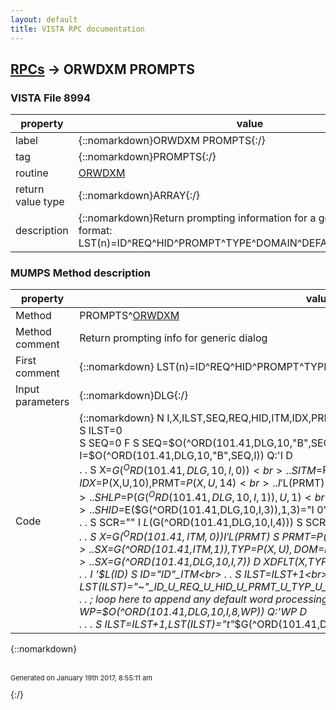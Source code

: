 ```yaml
---
layout: default
title: VISTA RPC documentation
---
```




## [RPCs](TableOfContent.md) &#8594; ORWDXM PROMPTS 



### VISTA File 8994 


 property | value 
--- | --- 
 label | {::nomarkdown}ORWDXM PROMPTS{:/}
 tag | {::nomarkdown}PROMPTS{:/}
 routine | [ORWDXM](http://code.osehra.org/dox/Routine_ORWDXM_source.html)
 return value type | {::nomarkdown}ARRAY{:/}
 description | {::nomarkdown}Return prompting information for a generic dialog in the format:    LST(n)=ID^REQ^HID^PROMPT^TYPE^DOMAIN^DEFAULT^IDFLT^HELP{:/}


### MUMPS Method description

 property | value 
 --- | --- 
 Method | PROMPTS^[ORWDXM](http://code.osehra.org/dox/Routine_ORWDXM_source.html)
 Method comment | Return prompting info for generic dialog
 First comment | {::nomarkdown} LST(n)=ID^REQ^HID^PROMPT^TYPE^DOMAIN^DEFAULT^IDFLT^HELP^XREF^SCR{:/}
 Input parameters | {::nomarkdown}DLG{:/}
 Code | {::nomarkdown}  N I,X,ILST,SEQ,REQ,HID,ITM,IDX,PRMT,HLP,DFLT,IDFLT,TYP,DOM,ID,WP,SCR<br> S ILST=0<br> S SEQ=0 F  S SEQ=$O(^ORD(101.41,DLG,10,"B",SEQ)) Q:'SEQ  D<br> . S I=0 F  S I=$O(^ORD(101.41,DLG,10,"B",SEQ,I)) Q:'I  D<br> . . S X=$G(^ORD(101.41,DLG,10,I,0))<br> . . S ITM=$P(X,U,2),REQ=+$P(X,U,6),IDX=$P(X,U,10),PRMT=$P(X,U,14)<br> . . I '$L(PRMT) S PRMT=$P(X,U,4)<br> . . S HLP=$P($G(^ORD(101.41,DLG,10,I,1)),U,1)<br> . . S HID=$E($G(^ORD(101.41,DLG,10,I,3)),1,3)="I 0"<br> . . S SCR="" I $L($G(^ORD(101.41,DLG,10,I,4))) S SCR=DLG_":"_I<br> . . S X=$G(^ORD(101.41,ITM,0)) I '$L(PRMT) S PRMT=$P(X,U,2)<br> . . S X=$G(^ORD(101.41,ITM,1)),TYP=$P(X,U),DOM=$P(X,U,2),ID=$P(X,U,3)<br> . . S X=$G(^ORD(101.41,DLG,10,I,7)) D XDFLT(X,TYP,DOM,.IDFLT,.DFLT)<br> . . I '$L(ID) S ID="ID"_ITM<br> . . S ILST=ILST+1<br> . . S LST(ILST)="~"_ID_U_REQ_U_HID_U_PRMT_U_TYP_U_DOM_U_DFLT_U_IDFLT_U_HLP_U_IDX_U_SCR<br> . . ; loop here to append any default word processing<br> . . S WP=0 F  S WP=$O(^ORD(101.41,DLG,10,I,8,WP)) Q:'WP  D<br> . . . S ILST=ILST+1,LST(ILST)="t"_$G(^ORD(101.41,DLG,10,I,8,WP,0)){:/}

{::nomarkdown} <br/><br/><p style="font-size: 11px">Generated on January 19th 2017, 8:55:11 am</p>{:/}